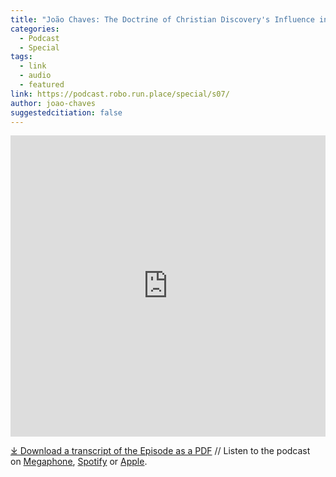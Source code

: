 ```yaml
---
title: "João Chaves: The Doctrine of Christian Discovery's Influence in the Americas Podcast"
categories:
  - Podcast
  - Special
tags:
  - link
  - audio
  - featured
link: https://podcast.robo.run.place/special/s07/
author: joao-chaves
suggestedcitiation: false
---
```

<iframe src="https://playlist.megaphone.fm/?p=AOOOI2818414790" width="100%" height="482" frameborder="0"></iframe>

[⤓ Download a transcript of the Episode as a PDF](https://podcast.robo.run.place/assets/pdfs/special/07-Joao-Chaves-Influence-in-the-Americas.pdf) //  Listen to the podcast on [Megaphone](https://megaphone.link/AOOOI9257433215), [Spotify](https://open.spotify.com/show/4VnMhbq2UJbu3fdehsQ66I) or [Apple](https://podcasts.apple.com/us/podcast/doctrine-of-christian-discovery/id1729219360). 
